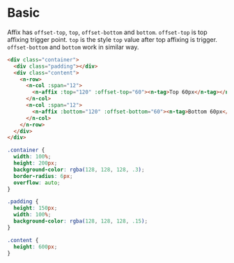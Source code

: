 # Basic
Affix has `offset-top`, `top`, `offset-bottom` and `bottom`. `offset-top` is top affixing trigger point. `top` is the style `top` value after top affixing is trigger. `offset-bottom` and `bottom` work in similar way.
```html
<div class="container">
  <div class="padding"></div>
  <div class="content">
    <n-row>
      <n-col :span="12">
        <n-affix :top="120" :offset-top="60"><n-tag>Top 60px</n-tag></n-affix>
      </n-col>
      <n-col :span="12">
        <n-affix :bottom="120" :offset-bottom="60"><n-tag>Bottom 60px</n-tag></n-affix>
      </n-col>
    </n-row>
  </div>
</div>
```
```css
.container {
  width: 100%;
  height: 200px;
  background-color: rgba(128, 128, 128, .3);
  border-radius: 6px;
  overflow: auto;
}

.padding {
  height: 150px;
  width: 100%;
  background-color: rgba(128, 128, 128, .15);
}

.content {
  height: 600px;
}
```